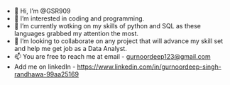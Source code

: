 - 👋 Hi, I’m @GSR909
- 👀 I’m interested in coding and programming.
- 🌱 I’m currently wotking on my skills of python and SQL as these languages grabbed my attention the most.
- 💞️ I’m looking to collaborate on any project that will advance my skill set and help me get job as a Data Analyst.
- 📫 You are free to reach me at email - gurnoordeep123@gmail.com
- Add me on linkedIn - https://www.linkedin.com/in/gurnoordeep-singh-randhawa-99aa25169

<!---
GSR909/GSR909 is a ✨ special ✨ repository because its `README.md` (this file) appears on your GitHub profile.
You can click the Preview link to take a look at your changes.
--->
